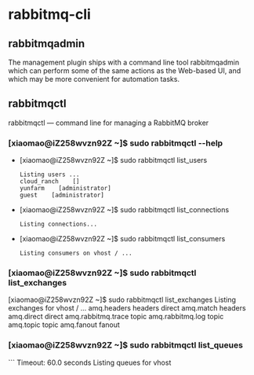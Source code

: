 # rabbitmq-cli

## rabbitmqadmin

The management plugin ships with a command line tool rabbitmqadmin which can perform some of the same actions as the Web-based UI, and which may be more convenient for automation tasks.

## rabbitmqctl

rabbitmqctl — command line for managing a RabbitMQ broker

### \[xiaomao@iZ258wvzn92Z ~\]$ sudo rabbitmqctl --help

* \[xiaomao@iZ258wvzn92Z ~\]$ sudo rabbitmqctl list\_users

  ```text
  Listing users ...
  cloud_ranch    []
  yunfarm    [administrator]
  guest    [administrator]
  ```

* \[xiaomao@iZ258wvzn92Z ~\]$ sudo rabbitmqctl list\_connections

  ```text
  Listing connections...
  ```

* \[xiaomao@iZ258wvzn92Z ~\]$ sudo rabbitmqctl list\_consumers

  ```text
  Listing consumers on vhost / ...
  ```

### \[xiaomao@iZ258wvzn92Z ~\]$ sudo rabbitmqctl list\_exchanges

\[xiaomao@iZ258wvzn92Z ~\]$ sudo rabbitmqctl list\_exchanges Listing exchanges for vhost / ... amq.headers headers direct amq.match headers amq.direct direct amq.rabbitmq.trace topic amq.rabbitmq.log topic amq.topic topic amq.fanout fanout

### \[xiaomao@iZ258wvzn92Z ~\]$ sudo rabbitmqctl list\_queues

\`\`\` Timeout: 60.0 seconds Listing queues for vhost


